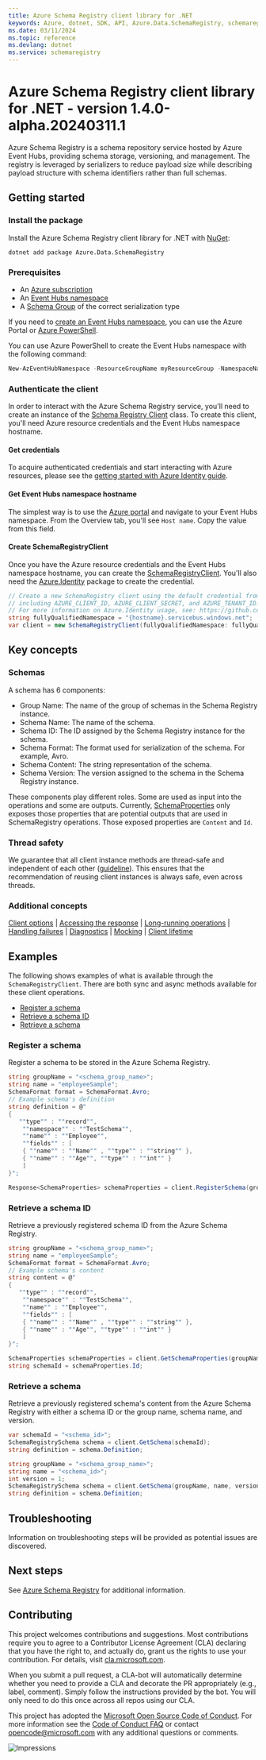 ```yaml
---
title: Azure Schema Registry client library for .NET
keywords: Azure, dotnet, SDK, API, Azure.Data.SchemaRegistry, schemaregistry
ms.date: 03/11/2024
ms.topic: reference
ms.devlang: dotnet
ms.service: schemaregistry
---
```

# Azure Schema Registry client library for .NET - version 1.4.0-alpha.20240311.1 


Azure Schema Registry is a schema repository service hosted by Azure Event Hubs, providing schema storage, versioning, and management. The registry is leveraged by serializers to reduce payload size while describing payload structure with schema identifiers rather than full schemas.

## Getting started

### Install the package

Install the Azure Schema Registry client library for .NET with [NuGet][nuget]:

```dotnetcli
dotnet add package Azure.Data.SchemaRegistry
```

### Prerequisites

* An [Azure subscription][azure_sub]
* An [Event Hubs namespace][event_hubs_namespace]
* A [Schema Group][create_schema_group] of the correct serialization type

If you need to [create an Event Hubs namespace][create_event_hubs_namespace], you can use the Azure Portal or [Azure PowerShell][azure_powershell].

You can use Azure PowerShell to create the Event Hubs namespace with the following command:

```PowerShell
New-AzEventHubNamespace -ResourceGroupName myResourceGroup -NamespaceName namespace_name -Location eastus
```

### Authenticate the client

In order to interact with the Azure Schema Registry service, you'll need to create an instance of the [Schema Registry Client][schema_registry_client] class. To create this client, you'll need Azure resource credentials and the Event Hubs namespace hostname.

#### Get credentials

To acquire authenticated credentials and start interacting with Azure resources, please see the [getting started with Azure Identity guide][quickstart_guide].

#### Get Event Hubs namespace hostname

The simplest way is to use the [Azure portal][azure_portal] and navigate to your Event Hubs namespace. From the Overview tab, you'll see `Host name`. Copy the value from this field.

#### Create SchemaRegistryClient

Once you have the Azure resource credentials and the Event Hubs namespace hostname, you can create the [SchemaRegistryClient][schema_registry_client]. You'll also need the [Azure.Identity][azure_identity] package to create the credential.

```C# Snippet:SchemaRegistryCreateSchemaRegistryClient
// Create a new SchemaRegistry client using the default credential from Azure.Identity using environment variables previously set,
// including AZURE_CLIENT_ID, AZURE_CLIENT_SECRET, and AZURE_TENANT_ID.
// For more information on Azure.Identity usage, see: https://github.com/Azure/azure-sdk-for-net/blob/main/sdk/identity/Azure.Identity/README.md
string fullyQualifiedNamespace = "{hostname}.servicebus.windows.net";
var client = new SchemaRegistryClient(fullyQualifiedNamespace: fullyQualifiedNamespace, credential: new DefaultAzureCredential());
```

## Key concepts

### Schemas

A schema has 6 components:
- Group Name: The name of the group of schemas in the Schema Registry instance.
- Schema Name: The name of the schema.
- Schema ID: The ID assigned by the Schema Registry instance for the schema.
- Schema Format: The format used for serialization of the schema. For example, Avro.
- Schema Content: The string representation of the schema.
- Schema Version: The version assigned to the schema in the Schema Registry instance.

These components play different roles. Some are used as input into the operations and some are outputs. Currently, [SchemaProperties][schema_properties] only exposes those properties that are potential outputs that are used in SchemaRegistry operations. Those exposed properties are `Content` and `Id`.

### Thread safety
We guarantee that all client instance methods are thread-safe and independent of each other ([guideline](https://azure.github.io/azure-sdk/dotnet_introduction.html#dotnet-service-methods-thread-safety)). This ensures that the recommendation of reusing client instances is always safe, even across threads.

### Additional concepts
<!-- CLIENT COMMON BAR -->
[Client options](https://github.com/Azure/azure-sdk-for-net/blob/main/sdk/core/Azure.Core/README.md#configuring-service-clients-using-clientoptions) |
[Accessing the response](https://github.com/Azure/azure-sdk-for-net/blob/main/sdk/core/Azure.Core/README.md#accessing-http-response-details-using-responset) |
[Long-running operations](https://github.com/Azure/azure-sdk-for-net/blob/main/sdk/core/Azure.Core/README.md#consuming-long-running-operations-using-operationt) |
[Handling failures](https://github.com/Azure/azure-sdk-for-net/blob/main/sdk/core/Azure.Core/README.md#reporting-errors-requestfailedexception) |
[Diagnostics](https://github.com/Azure/azure-sdk-for-net/blob/main/sdk/core/Azure.Core/samples/Diagnostics.md) |
[Mocking](https://learn.microsoft.com/dotnet/azure/sdk/unit-testing-mocking) |
[Client lifetime](https://devblogs.microsoft.com/azure-sdk/lifetime-management-and-thread-safety-guarantees-of-azure-sdk-net-clients/)
<!-- CLIENT COMMON BAR -->

## Examples

The following shows examples of what is available through the `SchemaRegistryClient`. There are both sync and async methods available for these client operations.

* [Register a schema](#register-a-schema)
* [Retrieve a schema ID](#retrieve-a-schema-id)
* [Retrieve a schema](#retrieve-a-schema)

### Register a schema

Register a schema to be stored in the Azure Schema Registry.

```C# Snippet:SchemaRegistryRegisterSchema
string groupName = "<schema_group_name>";
string name = "employeeSample";
SchemaFormat format = SchemaFormat.Avro;
// Example schema's definition
string definition = @"
{
   ""type"" : ""record"",
    ""namespace"" : ""TestSchema"",
    ""name"" : ""Employee"",
    ""fields"" : [
    { ""name"" : ""Name"" , ""type"" : ""string"" },
    { ""name"" : ""Age"", ""type"" : ""int"" }
    ]
}";

Response<SchemaProperties> schemaProperties = client.RegisterSchema(groupName, name, definition, format);
```

### Retrieve a schema ID

Retrieve a previously registered schema ID from the Azure Schema Registry.

```C# Snippet:SchemaRegistryRetrieveSchemaId
string groupName = "<schema_group_name>";
string name = "employeeSample";
SchemaFormat format = SchemaFormat.Avro;
// Example schema's content
string content = @"
{
   ""type"" : ""record"",
    ""namespace"" : ""TestSchema"",
    ""name"" : ""Employee"",
    ""fields"" : [
    { ""name"" : ""Name"" , ""type"" : ""string"" },
    { ""name"" : ""Age"", ""type"" : ""int"" }
    ]
}";

SchemaProperties schemaProperties = client.GetSchemaProperties(groupName, name, content, format);
string schemaId = schemaProperties.Id;
```

### Retrieve a schema

Retrieve a previously registered schema's content from the Azure Schema Registry with either a schema ID or the group name, schema name, and version.

```C# Snippet:SchemaRegistryRetrieveSchema
var schemaId = "<schema_id>";
SchemaRegistrySchema schema = client.GetSchema(schemaId);
string definition = schema.Definition;
```

```C# Snippet:SchemaRegistryRetrieveSchemaVersion
string groupName = "<schema_group_name>";
string name = "<schema_id>";
int version = 1;
SchemaRegistrySchema schema = client.GetSchema(groupName, name, version);
string definition = schema.Definition;
```

## Troubleshooting

Information on troubleshooting steps will be provided as potential issues are discovered.

## Next steps

See [Azure Schema Registry][azure_schema_registry] for additional information.

## Contributing

This project welcomes contributions and suggestions. Most contributions require you to agree to a Contributor License Agreement (CLA) declaring that you have the right to, and actually do, grant us the rights to use your contribution. For details, visit [cla.microsoft.com][cla].

When you submit a pull request, a CLA-bot will automatically determine whether you need to provide a CLA and decorate the PR appropriately (e.g., label, comment). Simply follow the instructions provided by the bot. You will only need to do this once across all repos using our CLA.

This project has adopted the [Microsoft Open Source Code of Conduct][code_of_conduct]. For more information see the [Code of Conduct FAQ][code_of_conduct_faq] or contact [opencode@microsoft.com][email_opencode] with any additional questions or comments.

![Impressions](https://azure-sdk-impressions.azurewebsites.net/api/impressions/azure-sdk-for-net%2Fsdk%2Ftemplate%2FAzure.Template%2FREADME.png)

<!-- LINKS -->
[nuget]: https://www.nuget.org/
[event_hubs_namespace]: /azure/event-hubs/event-hubs-about
[create_schema_group]: https://learn.microsoft.com/azure/event-hubs/create-schema-registry#create-a-schema-group
[azure_powershell]: /powershell/azure/
[create_event_hubs_namespace]: /azure/event-hubs/event-hubs-quickstart-powershell#create-an-event-hubs-namespace
[quickstart_guide]: https://learn.microsoft.com/dotnet/api/overview/azure/identity-readme?view=azure-dotnet
[schema_registry_client]: https://github.com/Azure/azure-sdk-for-net/blob/main/sdk/schemaregistry/Azure.Data.SchemaRegistry/src/SchemaRegistryClient.cs
[azure_portal]: https://ms.portal.azure.com/
[schema_properties]: https://github.com/Azure/azure-sdk-for-net/blob/main/sdk/schemaregistry/Azure.Data.SchemaRegistry/src/SchemaProperties.cs
[azure_identity]: https://www.nuget.org/packages/Azure.Identity
[cla]: https://cla.microsoft.com
[code_of_conduct]: https://opensource.microsoft.com/codeofconduct/
[code_of_conduct_faq]: https://opensource.microsoft.com/codeofconduct/faq/
[email_opencode]: mailto:opencode@microsoft.com
[azure_sub]: https://azure.microsoft.com/free/dotnet/
[azure_schema_registry]: https://aka.ms/schemaregistry

